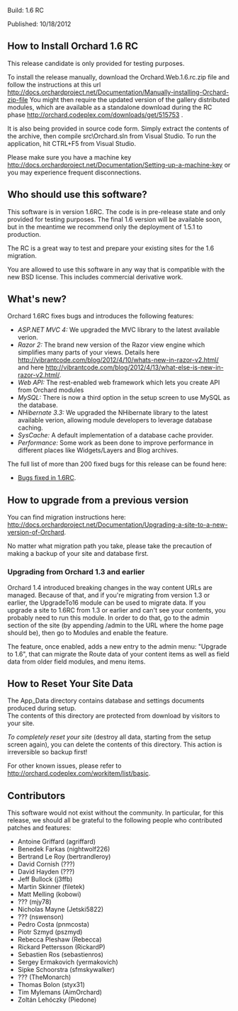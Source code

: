 Build: 1.6 RC

Published: 10/18/2012

How to Install Orchard 1.6 RC
-----------------------------

This release candidate is only provided for testing purposes.

To install the release manually, download the Orchard.Web.1.6.rc.zip file and follow the instructions at this url
<http://docs.orchardproject.net/Documentation/Manually-installing-Orchard-zip-file>
You might then require the updated version of the gallery distributed modules, which are available as a standalone 
download during the RC phase <http://orchard.codeplex.com/downloads/get/515753> . 

It is also being provided in source code form.
Simply extract the contents of the archive, then compile src\Orchard.sln from Visual Studio.
To run the application, hit CTRL+F5 from Visual Studio.

Please make sure you have a machine key
<http://docs.orchardproject.net/Documentation/Setting-up-a-machine-key>
or you may experience frequent disconnections.

Who should use this software?
-----------------------------

This software is in version 1.6RC. The code is in pre-release state and only provided for
testing purposes. The final 1.6 version will be available soon, but in the meantime we recommend
only the deployment of 1.5.1 to production.

The RC is a great way to test and prepare your existing sites for the 1.6 migration.

You are allowed to use this software in any way that is compatible with the new BSD license.
This includes commercial derivative work.

What's new?
-----------

Orchard 1.6RC fixes bugs and introduces the following features:

* *ASP.NET MVC 4:*  We upgraded the MVC library to the latest available verion.
* *Razor 2:* The brand new version of the Razor view engine which simplifies many parts of your views. 
Details here <http://vibrantcode.com/blog/2012/4/10/whats-new-in-razor-v2.html/> 
and here <http://vibrantcode.com/blog/2012/4/13/what-else-is-new-in-razor-v2.html/>.
* *Web API:* The rest-enabled web framework which lets you create API from Orchard modules
* *MySQL:* There is now a third option in the setup screen to use MySQL as the database.
* *NHibernate 3.3:* We upgraded the NHibernate library to the latest available verion, allowing module developers 
to leverage database caching.
* *SysCache:* A default implementation of a database cache provider.
* *Performance:* Some work as been done to improve performance in different places like Widgets/Layers and Blog archives.

The full list of more than 200 fixed bugs for this release can be found here:

* [Bugs fixed in 1.6RC](http://orchard.codeplex.com/workitem/list/advanced?keyword=&status=Fixed|Closed&type=All&priority=All&release=Orchard%201.6&assignedTo=All&component=All&sortField=LastUpdatedDate&sortDirection=Descending&page=0).

How to upgrade from a previous version
--------------------------------------

You can find migration instructions here: <http://docs.orchardproject.net/Documentation/Upgrading-a-site-to-a-new-version-of-Orchard>.

No matter what migration path you take, please take the precaution of making a backup of your
site and database first.

### Upgrading from Orchard 1.3 and earlier

Orchard 1.4 introduced breaking changes in the way content URLs are managed. Because of that,
and if you're migrating from version 1.3 or earlier, the UpgradeTo16 module can be used to migrate
data. If you upgrade a site to 1.6RC from 1.3 or earlier and can't
see your contents, you probably need to run this module. In order to do that, go to the admin
section of the site (by appending /admin to the URL where the home page should be), then go
to Modules and enable the feature.

The feature, once enabled, adds a new entry to the admin menu: "Upgrade to 1.6", that can
migrate the Route data of your content items as well as field data from older field modules, and menu items.

How to Reset Your Site Data
---------------------------

The App_Data directory contains database and settings documents produced during setup.  
The contents of this directory are protected from download by visitors to your site. 

*To completely reset your site* (destroy all data, starting from the setup screen again), 
you can delete the contents of this directory.  This action is irreversible so backup first!


For other known issues, please refer to <http://orchard.codeplex.com/workitem/list/basic>.

Contributors
------------

This software would not exist without the community. In particular, for this release,
we should all be grateful to the following people who contributed patches and features:


* Antoine Griffard (agriffard)
* Benedek Farkas (nightwolf226)
* Bertrand Le Roy (bertrandleroy)
* David Cornish (???)
* David Hayden (???)
* Jeff Bullock (j3ffb)
* Martin Skinner (filetek)
* Matt Melling (kobowi)
* ??? (mjy78)
* Nicholas Mayne (Jetski5822)
* ??? (nswenson)
* Pedro Costa (pnmcosta)
* Piotr Szmyd (pszmyd)
* Rebecca Pleshaw (Rebecca)
* Rickard Pettersson (RickardP)
* Sebastien Ros (sebastienros)
* Sergey Ermakovich (yermakovich)
* Sipke Schoorstra (sfmskywalker)
* ??? (TheMonarch)
* Thomas Bolon (styx31)
* Tim Mylemans (AimOrchard)
* Zoltán Lehóczky (Piedone)
